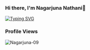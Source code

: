 ### Hi there, I'm Nagarjuna Nathani👋


 [![Typing SVG](https://readme-typing-svg.herokuapp.com?font=Cascadia+Code&duration=6000&center=true&vCenter=true&size=22&pause=200&color=1FFF70&background=000000&width=1200&lines=I+am+a+Data+Engineer+interested+in+ML%2C+Computer+Vision%2C+and+Language+Processing;I+am+also+an+Amateur+Astronomer+and+interested+in+Astrophysics+and+Astrobiology)](https://git.io/typing-svg)

<h3>Profile Views</h3>
 <p align="left"> <img src="https://profile-counter.glitch.me/Nagarjuna-09/count.svg" alt="Nagarjuna-09" /> </p>

